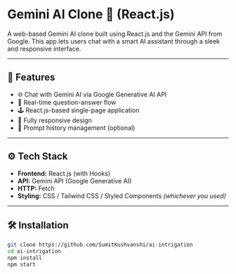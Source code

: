 # Gemini AI Clone 🤖 (React.js)

A web-based Gemini AI clone built using React.js and the Gemini API from Google. This app lets users chat with a smart AI assistant through a sleek and responsive interface.

---

## 🚀 Features

- 🌐 Chat with Gemini AI via Google Generative AI API
- 💬 Real-time question-answer flow
- 🕹️ React.js-based single-page application
- 📱 Fully responsive design
- 🧠 Prompt history management (optional)

---

## ⚙️ Tech Stack

- **Frontend:** React.js (with Hooks)
- **API:** Gemini API (Google Generative AI)
- **HTTP:**  Fetch
- **Styling:** CSS / Tailwind CSS / Styled Components *(whichever you used)*

---

## 🛠️ Installation

```bash
git clone https://github.com/SumitKushvanshi/ai-intrigation
cd ai-intrigation
npm install
npm start
